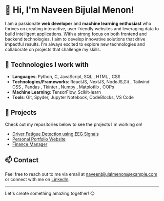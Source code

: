 # 👋 Hi, I'm Naveen Bijulal Menon!

I am a passionate **web developer** and **machine learning enthusiast** who thrives on creating interactive, user-friendly websites and leveraging data to build intelligent applications. With a strong focus on both frontend and backend technologies, I aim to develop innovative solutions that drive impactful results. I'm always excited to explore new technologies and collaborate on projects that challenge my skills.

## 🔧 Technologies I work with

- **Languages**: Python, C, JavaScript, SQL , HTML , CSS
- **Technologies/Frameworks**:  ReactJS, NextJS, NodeJS,Git , Tailwind CSS , Pandas , 
   Tkinter , Numpy , Matplotlib , OOPs
- **Machine Learning**: TensorFlow, Scikit-learn
- **Tools**: Git, Spyder, Jupyter Notebook, CodeBlocks, VS Code

## 🚀 Projects
Check out my repositories below to see the projects I'm working on!

- [Driver Fatigue Detection using EEG Signals](https://github.com/naveenbmenon/Driver-Fatigue-Detection)  
- [Personal Portfolio Website](https://github.com/naveenbmenon/Portfolio)
- [Finance Manager](https://github.com/naveenbmenon/Finance-Manager)

## 📫 Contact
Feel free to reach out to me via email at [naveenbijulalmenon@example.com](mailto:naveenbijulalmenon@gmail.com) or connect with me on [LinkedIn](https://www.linkedin.com/in/naveen-bijulal-menon-b1a28a330/).

---

Let's create something amazing together! 😊
